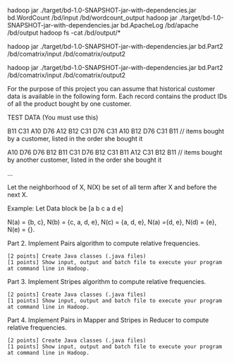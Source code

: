 hadoop jar ./target/bd-1.0-SNAPSHOT-jar-with-dependencies.jar bd.WordCount /bd/input /bd/wordcount_output
hadoop jar ./target/bd-1.0-SNAPSHOT-jar-with-dependencies.jar bd.ApacheLog /bd/apache /bd/output
hadoop fs -cat /bd/output/*

hadoop jar ./target/bd-1.0-SNAPSHOT-jar-with-dependencies.jar bd.Part2 /bd/comatrix/input /bd/comatrix/output2


hadoop jar ./target/bd-1.0-SNAPSHOT-jar-with-dependencies.jar bd.Part2 /bd/comatrix/input /bd/comatrix/output2


For the purpose of this project you can assume that historical customer data is available in the following form. Each record contains the product IDs of all the product bought by one customer.

TEST DATA (You must use this)

B11 C31 A10 D76 A12 B12 C31 D76 C31 A10 B12 D76 C31 B11     // items bought by a customer, listed in the order she bought it

A10 D76 D76 B12 B11 C31 D76 B12  C31 B11 A12 C31 B12 B11 // items bought by another customer, listed in the order she bought it

…

Let the neighborhood of X, N(X) be set of all term after X and before the next X.

Example: Let Data block be [a b c a d e]

N(a) = {b, c}, N(b) = {c, a, d, e}, N(c) = {a, d, e}, N(a) ={d, e}, N(d) = {e}, N(e) = {}.

Part 2. Implement Pairs algorithm to compute relative frequencies.

    [2 points] Create Java classes (.java files)
    [1 points] Show input, output and batch file to execute your program at command line in Hadoop.

Part 3. Implement Stripes algorithm to compute relative frequencies.

    [2 points] Create Java classes (.java files)
    [1 points] Show input, output and batch file to execute your program at command line in Hadoop.

Part 4. Implement Pairs in Mapper and Stripes in Reducer to compute relative frequencies.

    [2 points] Create Java classes (.java files)
    [1 points] Show input, output and batch file to execute your program at command line in Hadoop.
